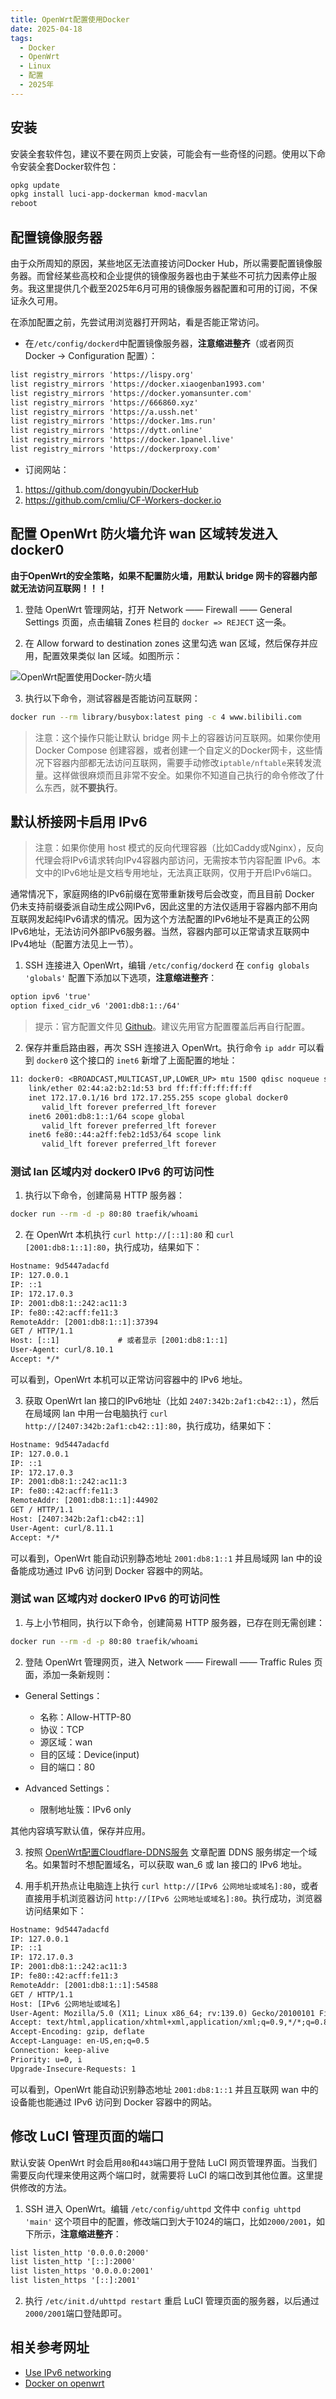 ```yaml
---
title: OpenWrt配置使用Docker
date: 2025-04-18
tags:
  - Docker
  - OpenWrt
  - Linux
  - 配置
  - 2025年
---
```


## 安装

安装全套软件包，建议不要在网页上安装，可能会有一些奇怪的问题。使用以下命令安装全套Docker软件包：

```bash
opkg update
opkg install luci-app-dockerman kmod-macvlan
reboot
```

## 配置镜像服务器

由于众所周知的原因，某些地区无法直接访问Docker Hub，所以需要配置镜像服务器。而曾经某些高校和企业提供的镜像服务器也由于某些不可抗力因素停止服务。我这里提供几个截至2025年6月可用的镜像服务器配置和可用的订阅，不保证永久可用。

在添加配置之前，先尝试用浏览器打开网站，看是否能正常访问。

- 在`/etc/config/dockerd`中配置镜像服务器，**注意缩进整齐**（或者网页 Docker -> Configuration 配置）：

```txt
list registry_mirrors 'https://lispy.org'
list registry_mirrors 'https://docker.xiaogenban1993.com'
list registry_mirrors 'https://docker.yomansunter.com'
list registry_mirrors 'https://666860.xyz'
list registry_mirrors 'https://a.ussh.net'
list registry_mirrors 'https://docker.1ms.run'
list registry_mirrors 'https://dytt.online'
list registry_mirrors 'https://docker.1panel.live'
list registry_mirrors 'https://dockerproxy.com'
```

- 订阅网站：

1. https://github.com/dongyubin/DockerHub
2. https://github.com/cmliu/CF-Workers-docker.io

## 配置 OpenWrt 防火墙允许 wan 区域转发进入 docker0

**由于OpenWrt的安全策略，如果不配置防火墙，用默认 bridge 网卡的容器内部就无法访问互联网！！！**

1. 登陆 OpenWrt 管理网站，打开 Network —— Firewall —— General Settings 页面，点击编辑 Zones 栏目的 `docker => REJECT` 这一条。

2. 在 Allow forward to destination zones 这里勾选 wan 区域，然后保存并应用，配置效果类似 lan 区域。如图所示：

![OpenWrt配置使用Docker-防火墙](images/2025/OpenWrt配置使用Docker-防火墙.webp)

3. 执行以下命令，测试容器是否能访问互联网：

```bash
docker run --rm library/busybox:latest ping -c 4 www.bilibili.com
```

> 注意：这个操作只能让默认 bridge 网卡上的容器访问互联网。如果你使用 Docker Compose 创建容器，或者创建一个自定义的Docker网卡，这些情况下容器内部都无法访问互联网，需要手动修改`iptable/nftable`来转发流量。这样做很麻烦而且非常不安全。如果你不知道自己执行的命令修改了什么东西，就**不要执行**。

## 默认桥接网卡启用 IPv6

> 注意：如果你使用 host 模式的反向代理容器（比如Caddy或Nginx），反向代理会将IPv6请求转向IPv4容器内部访问，无需按本节内容配置 IPv6。本文中的IPv6地址是文档专用地址，无法真正联网，仅用于开启IPv6端口。

通常情况下，家庭网络的IPv6前缀在宽带重新拨号后会改变，而且目前 Docker 仍未支持前缀委派自动生成公网IPv6，因此这里的方法仅适用于容器内部不用向互联网发起纯IPv6请求的情况。因为这个方法配置的IPv6地址不是真正的公网IPv6地址，无法访问外部IPv6服务器。当然，容器内部可以正常请求互联网中IPv4地址（配置方法见上一节）。

1. SSH 连接进入 OpenWrt，编辑 `/etc/config/dockerd` 在 `config globals 'globals'` 配置下添加以下选项，**注意缩进整齐**：

```txt
option ipv6 'true'
option fixed_cidr_v6 '2001:db8:1::/64'
```

> 提示：官方配置文件见 [Github](https://github.com/openwrt/packages/blob/master/utils/dockerd/files/etc/config/dockerd)。建议先用官方配置覆盖后再自行配置。

2. 保存并重启路由器，再次 SSH 连接进入 OpenWrt。执行命令 `ip addr` 可以看到 `docker0` 这个接口的 `inet6` 新增了上面配置的地址：

```txt
11: docker0: <BROADCAST,MULTICAST,UP,LOWER_UP> mtu 1500 qdisc noqueue state UP 
    link/ether 02:44:a2:b2:1d:53 brd ff:ff:ff:ff:ff:ff
    inet 172.17.0.1/16 brd 172.17.255.255 scope global docker0
       valid_lft forever preferred_lft forever
    inet6 2001:db8:1::1/64 scope global 
       valid_lft forever preferred_lft forever
    inet6 fe80::44:a2ff:feb2:1d53/64 scope link 
       valid_lft forever preferred_lft forever
```

### 测试 lan 区域内对 docker0 IPv6 的可访问性

1. 执行以下命令，创建简易 HTTP 服务器：

```bash
docker run --rm -d -p 80:80 traefik/whoami
```

2. 在 OpenWrt 本机执行 `curl http://[::1]:80` 和 `curl [2001:db8:1::1]:80`，执行成功，结果如下：

```txt
Hostname: 9d5447adacfd
IP: 127.0.0.1
IP: ::1
IP: 172.17.0.3
IP: 2001:db8:1::242:ac11:3
IP: fe80::42:acff:fe11:3
RemoteAddr: [2001:db8:1::1]:37394
GET / HTTP/1.1
Host: [::1]             # 或者显示 [2001:db8:1::1]
User-Agent: curl/8.10.1
Accept: */*
```

可以看到，OpenWrt 本机可以正常访问容器中的 IPv6 地址。

3. 获取 OpenWrt lan 接口的IPv6地址（比如 `2407:342b:2af1:cb42::1`），然后在局域网 lan 中用一台电脑执行 `curl http://[2407:342b:2af1:cb42::1]:80`，执行成功，结果如下：

```txt
Hostname: 9d5447adacfd
IP: 127.0.0.1
IP: ::1
IP: 172.17.0.3
IP: 2001:db8:1::242:ac11:3
IP: fe80::42:acff:fe11:3
RemoteAddr: [2001:db8:1::1]:44902
GET / HTTP/1.1
Host: [2407:342b:2af1:cb42::1]
User-Agent: curl/8.11.1
Accept: */*
```

可以看到，OpenWrt 能自动识别静态地址 `2001:db8:1::1` 并且局域网 lan 中的设备能成功通过 IPv6 访问到 Docker 容器中的网站。

### 测试 wan 区域内对 docker0 IPv6 的可访问性

1. 与上小节相同，执行以下命令，创建简易 HTTP 服务器，已存在则无需创建：

```bash
docker run --rm -d -p 80:80 traefik/whoami
```

2. 登陆 OpenWrt 管理网页，进入 Network —— Firewall —— Traffic Rules 页面，添加一条新规则：

- General Settings：
  - 名称：Allow-HTTP-80
  - 协议：TCP
  - 源区域：wan
  - 目的区域：Device(input)
  - 目的端口：80

- Advanced Settings：
  - 限制地址簇：IPv6 only

其他内容填写默认值，保存并应用。

3. 按照 [OpenWrt配置Cloudflare-DDNS服务](https://uaoao.github.io/2025/5/31/OpenWrt%E9%85%8D%E7%BD%AECloudflare-DDNS%E6%9C%8D%E5%8A%A1.html) 文章配置 DDNS 服务绑定一个域名。如果暂时不想配置域名，可以获取 wan_6 或 lan 接口的 IPv6 地址。

4. 用手机开热点让电脑连上执行 `curl http://[IPv6 公网地址或域名]:80`，或者直接用手机浏览器访问 `http://[IPv6 公网地址或域名]:80`。执行成功，浏览器访问结果如下：

```txt
Hostname: 9d5447adacfd
IP: 127.0.0.1
IP: ::1
IP: 172.17.0.3
IP: 2001:db8:1::242:ac11:3
IP: fe80::42:acff:fe11:3
RemoteAddr: [2001:db8:1::1]:54588
GET / HTTP/1.1
Host: [IPv6 公网地址或域名]
User-Agent: Mozilla/5.0 (X11; Linux x86_64; rv:139.0) Gecko/20100101 Firefox/139.0
Accept: text/html,application/xhtml+xml,application/xml;q=0.9,*/*;q=0.8
Accept-Encoding: gzip, deflate
Accept-Language: en-US,en;q=0.5
Connection: keep-alive
Priority: u=0, i
Upgrade-Insecure-Requests: 1
```

可以看到，OpenWrt 能自动识别静态地址 `2001:db8:1::1` 并且互联网 wan 中的设备能也能通过 IPv6 访问到 Docker 容器中的网站。

## 修改 LuCI 管理页面的端口

默认安装 OpenWrt 时会启用`80`和`443`端口用于登陆 LuCI 网页管理界面。当我们需要反向代理来使用这两个端口时，就需要将 LuCI 的端口改到其他位置。这里提供修改的方法。

1. SSH 进入 OpenWrt。编辑 `/etc/config/uhttpd` 文件中 `config uhttpd 'main'` 这个项目中的配置，修改端口到大于1024的端口，比如`2000/2001`，如下所示，**注意缩进整齐**：

```txt
list listen_http '0.0.0.0:2000'
list listen_http '[::]:2000'
list listen_https '0.0.0.0:2001'
list listen_https '[::]:2001'
```

2. 执行 `/etc/init.d/uhttpd restart` 重启 LuCI 管理页面的服务器，以后通过`2000/2001`端口登陆即可。

## 相关参考网址

- [Use IPv6 networking](https://docs.docker.com/engine/daemon/ipv6/)
- [Docker on openwrt](https://embeng.dynv6.net/docker-on-openwrt)
